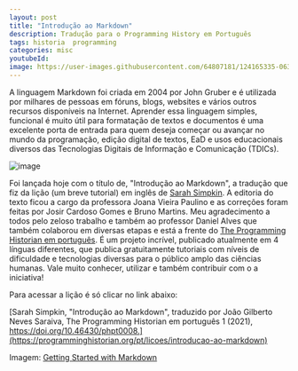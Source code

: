 ```yaml
---
layout: post
title: "Introdução ao Markdown"
description: Tradução para o Programming History em Português
tags: historia  programming
categories: misc
youtubeId:
image: https://user-images.githubusercontent.com/64807181/124165335-06350200-da78-11eb-89ec-3eb374e73817.png
---
```


A linguagem Markdown foi criada em 2004 por John Gruber e é utilizada por milhares de pessoas em fóruns, blogs, websites e vários outros recursos disponíveis na Internet. Aprender essa linguagem simples, funcional é muito útil para formatação de textos e documentos é uma excelente porta de entrada para quem deseja começar ou avançar no mundo da programação, edição digital de textos, EaD e usos educacionais diversos das Tecnologias Digitais de Informação e Comunicação (TDICs).

![image](https://user-images.githubusercontent.com/64807181/124165335-06350200-da78-11eb-89ec-3eb374e73817.png)

Foi lançada hoje com o título de, "Introdução ao Markdown", a tradução que fiz da lição (um breve tutorial) em inglês de [Sarah Simpkin](https://programminghistorian.org/en/lessons/getting-started-with-markdown). A editoria do texto ficou a cargo da professora Joana Vieira Paulino e as correções foram feitas por Josir Cardoso Gomes e Bruno Martins. Meu agradecimento a todos pelo zeloso trabalho e também ao professor Daniel Alves que também colaborou em diversas etapas e está a frente do [The Programming Historian em português](https://programminghistorian.org/pt/). É um projeto incrível, publicado atualmente em 4 línguas diferentes, que publica gratuitamente tutoriais com níveis de dificuldade e tecnologias diversas para o público amplo das ciências humanas. Vale muito conhecer, utilizar e também contribuir com o a iniciativa!

Para acessar a lição é só clicar no link abaixo:

[Sarah Simpkin, "Introdução ao Markdown", traduzido por João Gilberto Neves Saraiva, The Programming Historian em português 1 (2021), https://doi.org/10.46430/phpt0008.](https://programminghistorian.org/pt/licoes/introducao-ao-markdown)

Imagem: [Getting Started with Markdown](https://programminghistorian.org/en/lessons/getting-started-with-markdown)  
